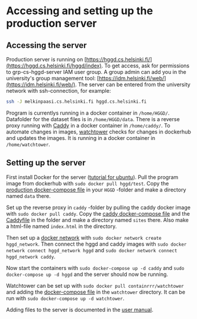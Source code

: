 # Accessing and setting up the production server

## Accessing the server

Production server is running on [https://hggd.cs.helsinki.fi/](https://hggd.cs.helsinki.fi/hggd/index). To get access, ask for permissions to grp-cs-hggd-server IAM user group. A group admin can add you in the university's group management tool: [https://idm.helsinki.fi/web/](https://idm.helsinki.fi/web/). The server can be entered from the university network with ssh-connection, for example:

```bash
ssh -J melkinpaasi.cs.helsinki.fi hggd.cs.helsinki.fi
```

Program is currentlys running in a docker container in `/home/HGGD/`. Datafolder for the dataset files is in `/home/HGGD/data`. There is a reverse proxy running with [Caddy](https://caddyserver.com/) in a docker container in `/home/caddy/`. To automate changes in images, [watchtower](https://containrrr.dev/watchtower/) checks for changes in dockerhub and updates the images. It is running in a docker container in `/home/watchtower`.

## Setting up the server

First install Docker for the server ([tutorial for ubuntu](https://www.simplilearn.com/tutorials/docker-tutorial/how-to-install-docker-on-ubuntu)). Pull the program image from dockerhub with `sudo docker pull hggd/test`. Copy the [production docker-compose file](https://github.com/Helsinki-Genomic-Graph-Database/HGGD/blob/main/docker-compose.prod.yml) in your `HGGD` -folder and make a directory named `data` there.

Set up the reverse proxy in `caddy` -folder by pulling the caddy docker image with `sudo docker pull caddy`. Copy the [caddy docker-compose file](https://github.com/Helsinki-Genomic-Graph-Database/HGGD/blob/main/documentation/docker-compose.caddy.yml) and the [Caddyfile](https://github.com/Helsinki-Genomic-Graph-Database/HGGD/blob/main/documentation/Caddyfile) in the folder and make a directory named `sites` there. Also make a html-file named `index.html` in the directory.

Then set up a [docker network](https://docs.docker.com/network/bridge/) with `sudo docker network create hggd_network`. Then connect the hggd and caddy images with `sudo docker network connect hggd_network hggd` and `sudo docker network connect hggd_network caddy`.

Now start the containers with `sudo docker-compose up -d caddy` and `sudo docker-compose up -d hggd` and the server should now be running.

Watchtower can be set up with `sudo docker pull containrrr/watchtower` and adding the [docker-compose file](https://github.com/Helsinki-Genomic-Graph-Database/HGGD/blob/main/documentation/docker-compose.watchtower.yml) in the `watchtower` directory. It can be run with `sudo docker-compose up -d watchtower`.

Adding files to the server is documented in the [user manual](https://github.com/Helsinki-Genomic-Graph-Database/HGGD/blob/main/documentation/user_manual.md).
